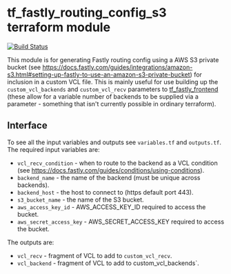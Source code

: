 # tf\_fastly\_routing\_config\_s3 terraform module

[![Build Status](https://travis-ci.org/mergermarket/tf_fastly_routing_config_s3.svg?branch=master)](https://travis-ci.org/mergermarket/tf_fastly_routing_config_s3)

This module is for generating Fastly routing config using a AWS S3 private bucket
(see https://docs.fastly.com/guides/integrations/amazon-s3.html#setting-up-fastly-to-use-an-amazon-s3-private-bucket)
for inclusion in a custom VCL file. This is mainly useful for use building up the
`custom_vcl_backends` and `custom_vcl_recv` parameters to
[tf\_fastly\_frontend](https://github.com/mergermarket/tf_fastly_frontend)
(these allow for a variable number of backends to be supplied via a parameter -
something that isn't currently possible in ordinary terraform).

## Interface

To see all the input variables and outputs see `variables.tf` and `outputs.tf`.
The required input variables are:

* `vcl_recv_condition` - when to route to the backend as a VCL condition (see
https://docs.fastly.com/guides/conditions/using-conditions).
* `backend_name` - the name of the backend (must be unique across backends).
* `backend_host` - the host to connect to (https default port 443).
* `s3_bucket_name` - the name of the S3 bucket.
* `aws_access_key_id` - AWS_ACCESS_KEY_ID required to access the bucket.
* `aws_secret_access_key` - AWS_SECRET_ACCESS_KEY required to access the bucket.

The outputs are:

* `vcl_recv` - fragment of VCL to add to `custom_vcl_recv`.
* `vcl_backend` - fragment of VCL to add to custom\_vcl\_backends`.
